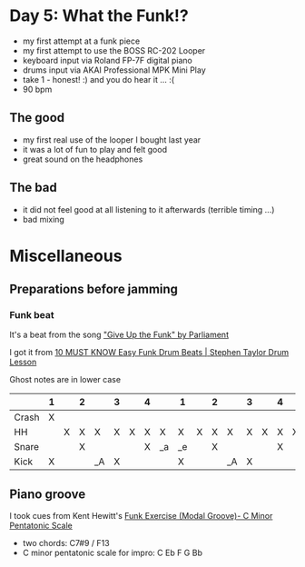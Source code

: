 # Day 5: What the Funk!?

- my first attempt at a funk piece
- my first attempt to use the BOSS RC-202 Looper
- keyboard input via Roland FP-7F digital piano
- drums input via AKAI Professional MPK Mini Play
- take 1 - honest! :) and you do hear it ... :(
- 90 bpm

## The good

- my first real use of the looper I bought last year
- it was a lot of fun to play and felt good
- great sound on the headphones

## The bad

- it did not feel good at all listening to it afterwards (terrible timing ...)
- bad mixing

# Miscellaneous

## Preparations before jamming

### Funk beat

It's a beat from the song ["Give Up the Funk" by Parliament](https://en.wikipedia.org/wiki/Give_Up_the_Funk_(Tear_the_Roof_off_the_Sucker))

I got it from [10 MUST KNOW Easy Funk Drum Beats | Stephen Taylor Drum Lesson](https://youtu.be/8FfQLaAvI-s?t=315)

Ghost notes are in lower case

|       | 1 |   | 2 |    | 3 |   | 4 |    | 1  |   | 2 |    | 3 |   | 4 |   |
|-------|---|---|---|----|---|---|---|----|----|---|---|----|---|---|---|---|
| Crash | X |   |   |    |   |   |   |    |    |   |   |    |   |   |   |   |
| HH    |   | X | X | X  | X | X | X | X  | X  | X | X | X  | X | X | X | X |
| Snare |   |   | X |    |   |   | X | _a | _e |   | X |    |   |   | X |   |
| Kick  | X |   |   | _A | X |   |   |    | X  |   |   | _A | X |   |   |   |

## Piano groove

I took cues from Kent Hewitt's [Funk Exercise (Modal Groove)- C Minor Pentatonic Scale](https://www.youtube.com/watch?v=9kAto95SuTU)

- two chords: C7#9 / F13
- C minor pentatonic scale for impro: C Eb F G Bb
